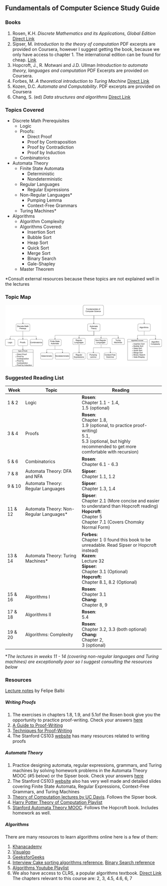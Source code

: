 ## Fundamentals of Computer Science Study Guide



### Books

1. Rosen, K.H. *Discrete Mathematics and its Applications, Global Edition* [Direct Link](https://www.dawsonera.com/abstract/9780077151515)
2. Sipser, M. *Introduction to the theory of computation* PDF excerpts are provided on Coursera, however I suggest getting the book, because we only have access to chapter 1. The international edition can be found for cheap. [Link](https://biblio.co.uk/book/introduction-theory-computation-3-e-michael/d/813674725) 
3. Hopcroft, J., R. Motwani and J.D. Ullman *Introduction to automata theory, languages and computation* PDF Excerpts are provided on Coursera.
4. Forbes, M. *A theoretical introduction to Turing Machine* [Direct Link](https://www.dawsonera.com/abstract/9788132316909)
5. Kozen, D.C. *Automata and Computability*. PDF excerpts are provided on Coursera
6. Chang, S. (ed) *Data structures and algorithms* [Direct Link](https://ebookcentral.proquest.com/lib/londonww/detail.action?docID=1223927)

### Topics Covered

* Discrete Math Prerequisites
  * Logic
  * Proofs:
    * Direct Proof
    * Proof by Contraposition
    * Proof by Contradiction
    * Proof by Induction
  * Combinatorics
* Automata Theory
  * Finite State Automata
    * Deterministic
    * Nondeterministic
  * Regular Languages
    * Regular Expressions
  * Non-Regular Languages*
    * Pumping Lemma
    * Context-Free Grammars
  * Turing Machines*
* Algorithms
  * Algorithm Complexity
  * Algorithms Covered:
    * Insertion Sort
    * Bubble Sort
    * Heap Sort
    * Quick Sort
    * Merge Sort
    * Binary Search
    * Gale-Shapley
  * Master Theorem

*Consult external resources because these topics are not explained well in the lectures

### Topic Map

<img src="/FCS-concept-map.png" alt="Topic Map" style="zoom:150%;" />



### Suggested Reading List

| Week    | Topic                                   | Reading                                                      |
| ------- | --------------------------------------- | ------------------------------------------------------------ |
| 1 & 2   | Logic                                   | **Rosen**:<br />Chapter 1.1 - 1.4, <br />1.5 (optional)      |
| 3 & 4   | Proofs                                  | **Rosen**:<br />Chapter 1.8,<br />1.9 (optional, to practice proof-writing)<br />5.1,<br />5.3 (optional, but highly recommended to get more comfortable with recursion) |
| 5 & 6   | Combinatorics                           | **Rosen**:<br />Chapter 6.1 - 6.3                            |
| 7 & 8   | Automata Theory: DFA and NFA            | **Sipser**: <br />Chapter 1.1, 1.2                           |
| 9 & 10  | Automata Theory: Regular Languages      | **Sipser**:<br />Chapter 1.3, 1.4                            |
| 11 & 12 | Automata Theory: Non-Regular Languages* | **Sipser**:<br />Chapter 2.1 (More concise and easier to understand than Hopcroft reading)<br />**Hopcroft**:<br />Chapter 5<br />Chapter 7.1 (Covers Chomsky Normal Form) |
| 13 & 14 | Automata Theory: Turing Machines*       | **Forbes:**<br />Chapter 1 (I found this book to be unreadable. Read Sipser or Hopcroft instead)<br />**Kozen:**<br />Lecture 32<br />**Sipser:**<br />Chapter 3.1 (Optional)<br />**Hopcroft:**<br />Chapter 8.1, 8.2 (Optional) |
| 15 & 16 | Algorithms I                            | **Rosen:**<br />Chapter 3.1<br />**Chang:**<br />Chapter 8, 9 |
| 17 & 18 | Algorithms II                           | **Rosen**:<br /> 5.4                                         |
| 19 & 20 | Algorithms: Complexity                  | **Rosen**: <br />Chapter 3.2, 3.3 (both optional)<br />**Chang:**<br />Chapter 2,<br />3 (optional) |

**The lectures in weeks 11 - 14 (covering non-regular languages and Turing machines) are exceptionally poor so I suggest consulting the resources below*

### Resources

[Lecture notes](https://github.com/world-class/REPL/blob/master/notes/fundamentals_of_computer_science/students_notes/felipe_balbi/notes.pdf) by Felipe Balbi

##### Writing Proofs

1. The exercises in chapters 1.8, 1.9, and 5.1of the Rosen book give you the opportunity to practice proof-writing. Check your answers [here](https://www.slader.com/textbook/9780071315012-discrete-mathematics-and-its-applications-global-edition-7th-edition/)
2. [A Guide to Proof-Writing](https://www.cs.ucy.ac.cy/~dzeina/courses/epl111/proofwriting.pdf)
3. [Techniques for Proof-Writing](http://math.umaine.edu/~weiss/TechniquesForProof.pdf)
4. The Stanford CS103 [website](http://web.stanford.edu/class/archive/cs/cs103/cs103.1184/) has many resources related to writing proofs

##### Automata Theory

1. Practice designing automata, regular expressions, grammars, and Turing machines by solving homework problems in the Automata Theory MOOC (#5 below) or the Sipser book. Check your answers [here](https://www.slader.com/textbook/9781285401065-introduction-to-the-theory-of-computation-3rd-edition/)
2. The Stanford CS103 [website](http://web.stanford.edu/class/archive/cs/cs103/cs103.1184/) also has very well made and detailed slides covering Finite State Automata, Regular Expressions, Context-Free Grammars, and Turing Machines
3. [Theory of Computation lectures by UC Davis](https://www.youtube.com/playlist?list=PLslgisHe5tBM8UTCt1f66oMkpmjCblzkt). Follows the Sipser book. 
4. [Harry Potter Theory of Computation Playlist](https://www.youtube.com/playlist?list=PLbtzT1TYeoMjNOGEiaRmm_vMIwUAidnQz) 
5. [Stanford Automata Theory MOOC](https://lagunita.stanford.edu/courses/course-v1:ComputerScience+Automata+SelfPaced/about). Follows the Hopcroft book. Includes homework as well.

##### Algorithms

There are many resources to learn algorithms online here is a few of them:

1. [Khanacademy](https://www.khanacademy.org/computing/computer-science/algorithms)
2. [Visualgo](https://visualgo.net/en)
3. [GeeksforGeeks](https://www.geeksforgeeks.org/)
4. [Interview Cake sorting algorithms reference](https://www.interviewcake.com/sorting-algorithm-cheat-sheet), [Binary Search reference](https://www.interviewcake.com/concept/python/binary-search) 
5. [Algorithms Youtube Playlist](https://www.youtube.com/playlist?list=PLDN4rrl48XKpZkf03iYFl-O29szjTrs_O)
6. We also have access to CLRS, a popular algorithms textbook. [Direct Link](https://www.dawsonera.com/abstract/9780262270830) 
   The chapters relevant to this course are: 2, 3, 4.5, 4.6, 6, 7
